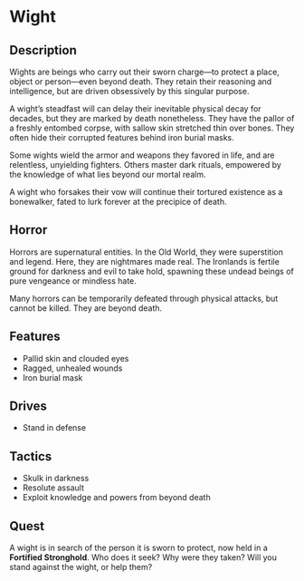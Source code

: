 # Wight

## Description
Wights are beings who carry out their sworn charge—to protect a place, object or person—even beyond death. They retain their reasoning and intelligence, but are driven obsessively by this singular purpose.

A wight’s steadfast will can delay their inevitable physical decay for decades, but they are marked by death nonetheless. They have the pallor of a freshly entombed corpse, with sallow skin stretched thin over bones. They often hide their corrupted features behind iron burial masks.

Some wights wield the armor and weapons they favored in life, and are relentless, unyielding fighters. Others master dark rituals, empowered by the knowledge of what lies beyond our mortal realm.

A wight who forsakes their vow will continue their tortured existence as a bonewalker, fated to lurk forever at the precipice of death.

## Horror
Horrors are supernatural entities. In the Old World, they were superstition and legend. Here, they are nightmares made real. The Ironlands is fertile ground for darkness and evil to take hold, spawning these undead beings of pure vengeance or mindless hate.

Many horrors can be temporarily defeated through physical attacks, but cannot be killed. They are beyond death.

## Features
 - Pallid skin and clouded eyes
 - Ragged, unhealed wounds
 - Iron burial mask

## Drives
 - Stand in defense

## Tactics
 - Skulk in darkness
 - Resolute assault
 - Exploit knowledge and powers from beyond death

## Quest
A wight is in search of the person it is sworn to protect, now held in a **Fortified Stronghold**. Who does it seek? Why were they taken? Will you stand against the wight, or help them?



